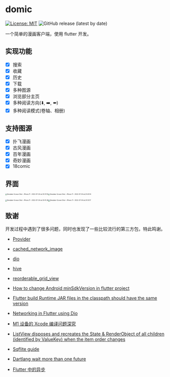 # domic

[![License: MIT](https://img.shields.io/badge/License-MIT-yellow.svg)](https://opensource.org/licenses/MIT)
![GitHub release (latest by date)](https://img.shields.io/github/v/release/r-light/domic)

一个简单的漫画客户端，使用 flutter 开发。

## 实现功能

- [x] 搜索
- [x] 收藏
- [x] 历史
- [x] 下载
- [x] 多种图源
- [x] 浏览部分主页
- [x] 多种阅读方向(:arrow_down:, :arrow_right:, :arrow_left:)
- [x] 多种阅读模式(卷轴、相册)

## 支持图源

- [x] 扑飞漫画
- [x] 古风漫画
- [x] 百年漫画
- [x] 奇妙漫画
- [x] 18comic

## 界面

<img src="https://jzh-markdown-pics.oss-cn-beijing.aliyuncs.com/uPic/20220704203847%20Simulator%20Screen%20Shot%20-%20iPhone%2011%20-%202022-07-04%20at%2020.37.35.png" alt="Simulator Screen Shot - iPhone 11 - 2022-07-04 at 20.37.35" style="zoom: 33%;" /><img src="/Users/jiao/Desktop/Simulator Screen Shot - iPhone 11 - 2022-07-04 at 20.40.14.png" alt="Simulator Screen Shot - iPhone 11 - 2022-07-04 at 20.40.14" style="zoom: 33%;" />

<img src="https://jzh-markdown-pics.oss-cn-beijing.aliyuncs.com/uPic/20220704204141%20Simulator%20Screen%20Shot%20-%20iPhone%2011%20-%202022-07-04%20at%2020.41.28.png" alt="Simulator Screen Shot - iPhone 11 - 2022-07-04 at 20.41.28" style="zoom: 33%;" /><img src="https://jzh-markdown-pics.oss-cn-beijing.aliyuncs.com/uPic/20220704205025%20Simulator%20Screen%20Shot%20-%20iPhone%2011%20-%202022-07-04%20at%2020.50.17.png" alt="Simulator Screen Shot - iPhone 11 - 2022-07-04 at 20.50.17" style="zoom:33%;" />

## 致谢

开发过程中遇到了很多问题，同时也发现了一些比较流行的第三方包，特此鸣谢。

- [Provider](https://pub.dev/packages/provider)
- [cached_network_image](https://pub.dev/packages/cached_network_image)
- [dio](https://pub.dev/packages/dio)
- [hive](https://pub.dev/packages/hive)
- [reorderable_grid_view](https://pub.dev/packages/reorderable_grid_view)

- [How to change Android minSdkVersion in flutter project](https://stackoverflow.com/questions/52060516/how-to-change-android-minsdkversion-in-flutter-project)
- [Flutter build Runtime JAR files in the classpath should have the same version](https://stackoverflow.com/questions/71347054/flutter-build-runtime-jar-files-in-the-classpath-should-have-the-same-version-t)
- [Networking in Flutter using Dio](https://www.lmlphp.com/user/16515/article/item/492232/)
- [M1 设备的 Xcode 编译问题深究](https://www.jianshu.com/p/7e9acc13cbbd)
- [ListView disposes and recreates the State & RenderObject of all children (identified by ValueKey) when the item order changes](https://github.com/flutter/flutter/issues/21023)
- [Sqflite guide](https://github.com/tekartik/sqflite/blob/master/sqflite/doc/how_to.md)
- [Dartlang wait more than one future](https://stackoverflow.com/questions/42176092/dartlang-wait-more-than-one-future)
- [Flutter 中的异步](https://juejin.cn/post/6987637272375984165#heading-6)
